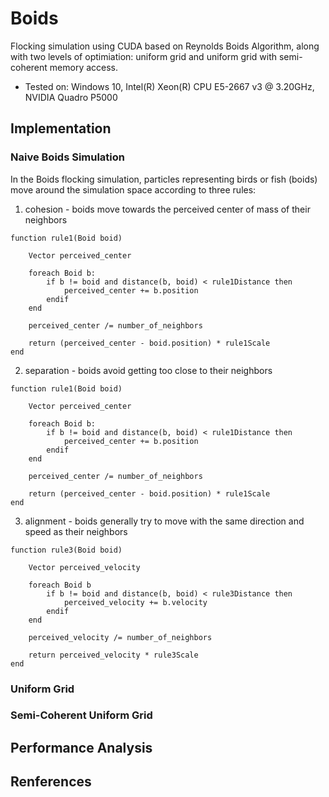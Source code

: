 # Boids

Flocking simulation using CUDA based on Reynolds Boids Algorithm, along with two levels of optimiation: uniform grid and uniform grid with semi-coherent memory access. 
- Tested on: Windows 10, Intel(R) Xeon(R) CPU E5-2667 v3 @ 3.20GHz, NVIDIA Quadro P5000

## Implementation

### Naive Boids Simulation

In the Boids flocking simulation, particles representing birds or fish (boids) move around the simulation space according to three rules:

1. cohesion - boids move towards the perceived center of mass of their neighbors
```
function rule1(Boid boid)

    Vector perceived_center

    foreach Boid b:
        if b != boid and distance(b, boid) < rule1Distance then
            perceived_center += b.position
        endif
    end

    perceived_center /= number_of_neighbors

    return (perceived_center - boid.position) * rule1Scale
end
```
2. separation - boids avoid getting too close to their neighbors
```
function rule1(Boid boid)

    Vector perceived_center

    foreach Boid b:
        if b != boid and distance(b, boid) < rule1Distance then
            perceived_center += b.position
        endif
    end

    perceived_center /= number_of_neighbors

    return (perceived_center - boid.position) * rule1Scale
end
```
3. alignment - boids generally try to move with the same direction and speed as their neighbors
```
function rule3(Boid boid)

    Vector perceived_velocity

    foreach Boid b
        if b != boid and distance(b, boid) < rule3Distance then
            perceived_velocity += b.velocity
        endif
    end

    perceived_velocity /= number_of_neighbors

    return perceived_velocity * rule3Scale
end
```

### Uniform Grid

### Semi-Coherent Uniform Grid

## Performance Analysis

## Renferences
